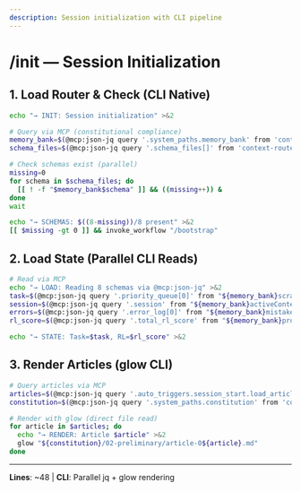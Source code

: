 ```yaml
---
description: Session initialization with CLI pipeline
---
```


# /init — Session Initialization

## 1. Load Router & Check (CLI Native)

```bash
echo "→ INIT: Session initialization" >&2

# Query via MCP (constitutional compliance)
memory_bank=$(@mcp:json-jq query '.system_paths.memory_bank' from 'context-router.json')
schema_files=$(@mcp:json-jq query '.schema_files[]' from 'context-router.json')

# Check schemas exist (parallel)
missing=0
for schema in $schema_files; do
  [[ ! -f "$memory_bank$schema" ]] && ((missing++)) &
done
wait

echo "→ SCHEMAS: $((8-missing))/8 present" >&2
[[ $missing -gt 0 ]] && invoke_workflow "/bootstrap"
```

## 2. Load State (Parallel CLI Reads)

```bash
# Read via MCP
echo "→ LOAD: Reading 8 schemas via @mcp:json-jq" >&2
task=$(@mcp:json-jq query '.priority_queue[0]' from "${memory_bank}scratchpad.json")
session=$(@mcp:json-jq query '.session' from "${memory_bank}activeContext.json")
errors=$(@mcp:json-jq query '.error_log[0]' from "${memory_bank}mistakes.json")
rl_score=$(@mcp:json-jq query '.total_rl_score' from "${memory_bank}progress.json")

echo "→ STATE: Task=$task, RL=$rl_score" >&2
```

## 3. Render Articles (glow CLI)

```bash
# Query articles via MCP
articles=$(@mcp:json-jq query '.auto_triggers.session_start.load_articles.always[]' from 'context-router.json')
constitution=$(@mcp:json-jq query '.system_paths.constitution' from 'context-router.json')

# Render with glow (direct file read)
for article in $articles; do
  echo "→ RENDER: Article $article" >&2
  glow "${constitution}/02-preliminary/article-0${article}.md"
done
```

---
**Lines**: ~48 | **CLI**: Parallel jq + glow rendering

